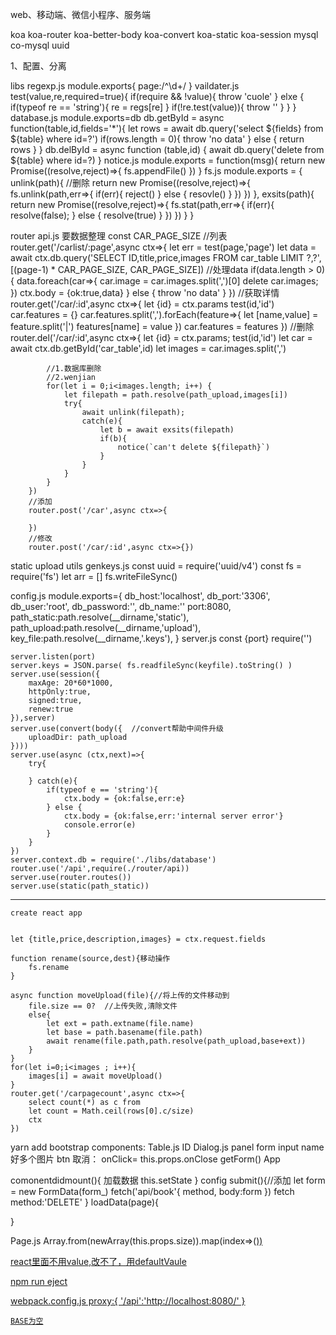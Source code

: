 web、移动端、微信小程序、服务端

koa koa-router koa-better-body koa-convert koa-static koa-session mysql co-mysql uuid

1、配置、分离

libs
    regexp.js
        module.exports{
            page:/^\d+/
        }
    vaildater.js
        test(value,re,required=true){
            if(require && !value){
                throw 'cuole'
            } elxe {
                if(typeof re == 'string'){
                    re = regs[re]
                }
                if(!re.test(value)){
                    throw ''
                }
            }
        }
    database.js
        module.exports=db
        db.getById = async function(table,id,fields='*'){
            let rows = await db.query('select ${fields} from ${table} where id=?')
            if(rows.length = 0){
                throw 'no data'
            } else {
                return rows
            }
        }
        db.delById = async function (table,id) {
            await db.query('delete from ${table} where id=?)
        }
    notice.js
        module.exports = function(msg){
            return new Promise((resolve,reject)=>{
                fs.appendFile()
            })
        }
    fs.js
        module.exports = {
            unlink(path){ //删除
                return new Promise((resolve,reject)=>{
                    fs.unlink(path,err=>{
                        if(err){
                            reject()
                        } else {
                            resovle()
                        }
                    })
                })
            },
            exsits(path){
                return new Promise((resolve,reject)=>{
                    fs.stat(path,err=>{
                        if(err){
                            resolve(false);
                        } else {
                            resolve(true)
                        }
                    })
                })
            }
        }
        
router
    api.js   要数据整理
        const CAR_PAGE_SIZE
        //列表
        router.get('/carlist/:page',async ctx=>{
            let err = test(page,'page')
            let data = await ctx.db.query('SELECT ID,title,price,images FROM car_table LIMIT ?,?',[(page-1) * CAR_PAGE_SIZE, CAR_PAGE_SIZE])
            //处理data
            if(data.length > 0){
                data.foreach(car=>{
                    car.image = car.images.split(',')[0]
                    delete car.images;
                })
                ctx.body = {ok:true,data}
            } else {
                throw 'no data'
            }
        })
        //获取详情
        router.get('/car/:id',async ctx=>{
            let {id} = ctx.params
            test(id,'id')
            car.features = {}
            car.features.split(',').forEach(feature=>{
                let [name,value] = feature.split('|')
                features[name] = value
            })
            car.features = features
        })
        //删除
        router.del('/car/:id',async ctx=>{
            let {id} = ctx.params;
            test(id,'id')
            let car = await ctx.db.getById('car_table',id)
            let images = car.images.split(',')

            //1.数据库删除
            //2.wenjian
            for(let i = 0;i<images.length; i++) {
                let filepath = path.resolve(path_upload,images[i])
                try{
                    await unlink(filepath);
                    catch(e){
                        let b = await exsits(filepath)
                        if(b){
                            notice(`can't delete ${filepath}`)
                        }
                    }
                }
            }
        })
        //添加
        router.post('/car',async ctx=>{
            
        })
        //修改
        router.post('/car/:id',async ctx=>{})
static
upload
utils
    genkeys.js
        const uuid = require('uuid/v4')
        const fs = require('fs')
        let arr = []
        fs.writeFileSync()

config.js
    module.exports={
        db_host:'localhost',
        db_port:'3306',
        db_user:'root',
        db_password:'',
        db_name:''
        port:8080,
        path_static:path.resolve(__dirname,'static'),
        path_upload:path.resolve(__dirname,'upload'),
        key_file:path.resolve(__dirname,'.keys'),
    }
server.js
    const {port} require('')

    server.listen(port)
    server.keys = JSON.parse( fs.readfileSync(keyfile).toString() )
    server.use(session({
        maxAge: 20*60*1000,
        httpOnly:true,
        signed:true,
        renew:true
    }),server)
    server.use(convert(body({  //convert帮助中间件升级
        uploadDir: path_upload
    })))  
    server.use(async (ctx,next)=>{
        try{

        } catch(e){
            if(typeof e == 'string'){
                ctx.body = {ok:false,err:e}
            } else {
                ctx.body = {ok:false,err:'internal server error'}
                console.error(e)
            }
        }
    })
    server.context.db = require('./libs/database')
    router.use('/api',require(./router/api))
    server.use(router.routes())
    server.use(static(path_static))


----------------------------------------
    create react app 


    let {title,price,description,images} = ctx.request.fields

    function rename(source,dest){移动操作
        fs.rename
    }

    async function moveUpload(file){//将上传的文件移动到
        file.size == 0?  //上传失败,清除文件
        else{
            let ext = path.extname(file.name)
            let base = path.basename(file.path)
            await rename(file.path,path.resolve(path_upload,base+ext))
        }
    }
    for(let i=0;i<images ; i++){
        images[i] = await moveUpload()
    }
    router.get('/carpagecount',async ctx=>{
        select count(*) as c from 
        let count = Math.ceil(rows[0].c/size)
        ctx
    })
yarn add bootstrap
components:
    Table.js
        <thead>
        <tr>
            <td>ID<td>
        </tr>
        </thead>
        <tbody>
        </tbody>
    Dialog.js
        panel
        form
        input name
        好多个图片
        btn 取消： onClick= this.props.onClose
        getForm()
App
<Table fields={[
    {name,text}
]}>
comonentdidmount(){
    加载数据
    this.setState
}
config
submit(){//添加
    let form = new FormData(form_)
    fetch('api/book'{
        method,
        body:form
    })
    fetch method:'DELETE'
}
loadData(page){

}

Page.js
Array.from(newArray(this.props.size)).map(index=>(<a href='javascript:'>))

react里面不用value,改不了，用defaultVaule
  
npm run eject

webpack.config.js
    proxy:{
        '/api':'http://localhost:8080/'
    }

    BASE为空


